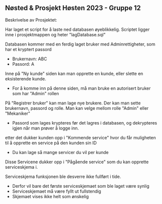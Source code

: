 ## Nøsted & Prosjekt Høsten 2023 - Gruppe 12

Beskrivelse av Prosjektet:

Har laget et script for å laste ned databasen øyeblikkelig. Scriptet ligger inne i prosjektmappen og heter "lagDatabase.sql"

Databasen kommer med en ferdig laget bruker med Adminrettigheter, som har et kryptert passord

- Brukernavn: ABC
- Passord: A

Inne på "Ny kunde" siden kan man opprette en kunde, eller slette en eksisterende kunde.

- For å komme inn på denne siden, må man bruke en autorisert bruker som har "Admin" rollen

På "Registrer bruker" kan man lage nye brukere. Der kan man sette brukernavn, passord og rolle. Man kan velge mellom rolle "Admin" eller "Mekaniker"

- Passord som lages krypteres før det lagres i databasen, og dekrypteres igjen når man prøver å logge inn.

etter det dukker kunden opp i "Kommende service" hvor du får muligheten til å opprette en service på den kunden sin ID

- Du kan lage så mange servicer du vil per kunde

Disse Servicene dukker opp i "Pågående service" som du kan opprette serviceskjema i.

Serviceskjema funksjonen ble desverre ikke fullført i tide.

- Derfor vil bare det første serviceskjemaet som ble laget være synlig
- Serviceskjemaet må være fyllt ut fullstendig
- Skjemaet vises ikke helt som ønskelig

